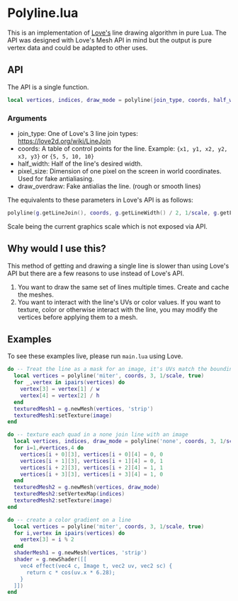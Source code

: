 # Polyline.lua

This is an implementation of [Love's](love2d.org) line drawing algorithm in pure Lua. The API was designed with Love's Mesh API in mind but the output is pure vertex data and could be adapted to other uses.

## API
The API is a single function.
```lua
local vertices, indices, draw_mode = polyline(join_type, coords, half_width, pixel_size, draw_overdraw)
```

### Arguments
* join_type: One of Love's 3 line join types: https://love2d.org/wiki/LineJoin
* coords: A table of control points for the line. Example: `{x1, y1, x2, y2, x3, y3}` or `{5, 5, 10, 10}`
* half_width: Half of the line's desired width.
* pixel_size: Dimension of one pixel on the screen in world coordinates. Used for fake antialiasing.
* draw_overdraw: Fake antialias the line. (rough or smooth lines)

The equivalents to these parameters in Love's API is as follows:
```lua
polyline(g.getLineJoin(), coords, g.getLineWidth() / 2, 1/scale, g.getLineStyle() == 'smooth')
```
Scale being the current graphics scale which is not exposed via API.

## Why would I use this?
This method of getting and drawing a single line is slower than using Love's API but there are a few reasons to use instead of Love's API.

1. You want to draw the same set of lines multiple times. Create and cache the meshes.
2. You want to interact with the line's UVs or color values. If you want to texture, color or otherwise interact with the line, you may modify the vertices before applying them to a mesh.


## Examples

To see these examples live, please run `main.lua` using Love.

```lua
do -- Treat the line as a mask for an image, it's UVs match the bounding box of the texture
  local vertices = polyline('miter', coords, 3, 1/scale, true)
  for _,vertex in ipairs(vertices) do
    vertex[3] = vertex[1] / w
    vertex[4] = vertex[2] / h
  end
  texturedMesh1 = g.newMesh(vertices, 'strip')
  texturedMesh1:setTexture(image)
end

do -- texture each quad in a none join line with an image
  local vertices, indices, draw_mode = polyline('none', coords, 3, 1/scale, false)
  for i=1,#vertices,4 do
    vertices[i + 0][3], vertices[i + 0][4] = 0, 0
    vertices[i + 1][3], vertices[i + 1][4] = 0, 1
    vertices[i + 2][3], vertices[i + 2][4] = 1, 1
    vertices[i + 3][3], vertices[i + 3][4] = 1, 0
  end
  texturedMesh2 = g.newMesh(vertices, draw_mode)
  texturedMesh2:setVertexMap(indices)
  texturedMesh2:setTexture(image)
end

do -- create a color gradient on a line
  local vertices = polyline('miter', coords, 3, 1/scale, true)
  for i,vertex in ipairs(vertices) do
    vertex[3] = i % 2
  end
  shaderMesh1 = g.newMesh(vertices, 'strip')
  shader = g.newShader([[
    vec4 effect(vec4 c, Image t, vec2 uv, vec2 sc) {
      return c * cos(uv.x * 6.28);
    }
  ]])
end
```
